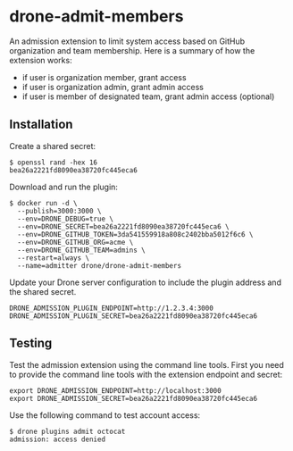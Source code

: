 # drone-admit-members

An admission extension to limit system access based on GitHub organization and team membership. Here is a summary of how the extension works:

* if user is organization member, grant access
* if user is organization admin, grant admin access
* if user is member of designated team, grant admin access (optional)

## Installation

Create a shared secret:

```console
$ openssl rand -hex 16
bea26a2221fd8090ea38720fc445eca6
```

Download and run the plugin:

```console
$ docker run -d \
  --publish=3000:3000 \
  --env=DRONE_DEBUG=true \
  --env=DRONE_SECRET=bea26a2221fd8090ea38720fc445eca6 \
  --env=DRONE_GITHUB_TOKEN=3da541559918a808c2402bba5012f6c6 \
  --env=DRONE_GITHUB_ORG=acme \
  --env=DRONE_GITHUB_TEAM=admins \
  --restart=always \
  --name=admitter drone/drone-admit-members
```

Update your Drone server configuration to include the plugin address and the shared secret.

```text
DRONE_ADMISSION_PLUGIN_ENDPOINT=http://1.2.3.4:3000
DRONE_ADMISSION_PLUGIN_SECRET=bea26a2221fd8090ea38720fc445eca6
```

## Testing

Test the admission extension using the command line tools. First you need to provide the command line tools with the extension endpoint and secret:

```console
export DRONE_ADMISSION_ENDPOINT=http://localhost:3000
export DRONE_ADMISSION_SECRET=bea26a2221fd8090ea38720fc445eca6
```

Use the following command to test account access:

```console
$ drone plugins admit octocat
admission: access denied
```
